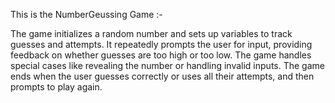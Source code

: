 This is the NumberGeussing Game :-

The game initializes a random number and sets up variables to track guesses and attempts.
It repeatedly prompts the user for input, providing feedback on whether guesses are too high or too low.
The game handles special cases like revealing the number or handling invalid inputs.
The game ends when the user guesses correctly or uses all their attempts, and then prompts to play again.
